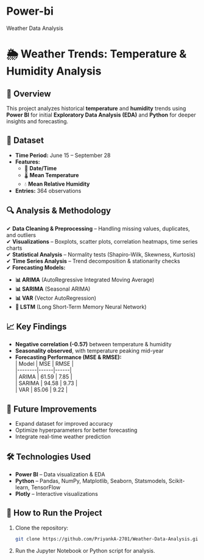# Power-bi
Weather Data Analysis

# 🌦 **Weather Trends: Temperature & Humidity Analysis**  

## 📌 **Overview**  
This project analyzes historical **temperature** and **humidity** trends using **Power BI** for initial **Exploratory Data Analysis (EDA)** and **Python** for deeper insights and forecasting.  

## 📂 **Dataset**  
- **Time Period:** June 15 – September 28  
- **Features:**  
  - 📅 **Date/Time**  
  - 🌡 **Mean Temperature**  
  - 💧 **Mean Relative Humidity**  
- **Entries:** 364 observations  

## 🔍 **Analysis & Methodology**  
✔ **Data Cleaning & Preprocessing** – Handling missing values, duplicates, and outliers  
✔ **Visualizations** – Boxplots, scatter plots, correlation heatmaps, time series charts  
✔ **Statistical Analysis** – Normality tests (Shapiro-Wilk, Skewness, Kurtosis)  
✔ **Time Series Analysis** – Trend decomposition & stationarity checks  
✔ **Forecasting Models:**  
  - **📊 ARIMA** (AutoRegressive Integrated Moving Average)  
  - **📊 SARIMA** (Seasonal ARIMA)  
  - **📊 VAR** (Vector AutoRegression)  
  - **🤖 LSTM** (Long Short-Term Memory Neural Network)  

## 📈 **Key Findings**  
- **Negative correlation (-0.57)** between temperature & humidity  
- **Seasonality observed**, with temperature peaking mid-year  
- **Forecasting Performance (MSE & RMSE):**  
  | Model  | MSE  | RMSE  |  
  |--------|------|------|  
  | ARIMA  | 61.59 | 7.85 |  
  | SARIMA | 94.58 | 9.73 |  
  | VAR    | 85.06 | 9.22 |  

## 🚀 **Future Improvements**  
- Expand dataset for improved accuracy  
- Optimize hyperparameters for better forecasting  
- Integrate real-time weather prediction  

## 🛠 **Technologies Used**  
- **Power BI** – Data visualization & EDA  
- **Python** – Pandas, NumPy, Matplotlib, Seaborn, Statsmodels, Scikit-learn, TensorFlow  
- **Plotly** – Interactive visualizations  

## 📌 **How to Run the Project**  
1. Clone the repository:  
   ```sh
   git clone https://github.com/PriyankA-2701/Weather-Data-Analysis.git
   ```

2. Run the Jupyter Notebook or Python script for analysis.  
